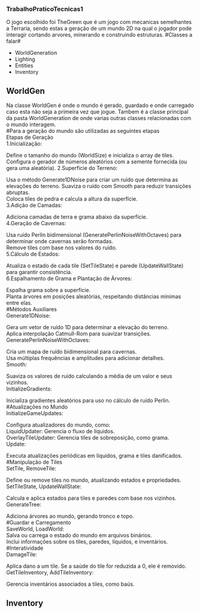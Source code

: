 ### TrabalhoPraticoTecnicas1 ###
O jogo escolhido foi TheGreen que é um jogo com mecanicas semelhantes a Terraria, sendo estas a geração de um mundo 2D na qual o jogador pode interagir cortando arvores, minerando e construindo estruturas.
#Classes a falar#
- WorldGeneration
- Lighting
- Entities
- Inventory

## WorldGen ##
Na classe WorldGen é onde o mundo é gerado, guardado e onde carregado caso esta não seja a primeira vez que jogue. Tambem é a classe principal da pasta WorldGeneration de onde varias outras classes relacionadas com o mundo interagem.  
#Para a geração do mundo são utilizadas as seguintes etapas  
Etapas de Geração  
1.Inicialização:

Define o tamanho do mundo (WorldSize) e inicializa o array de tiles.
Configura o gerador de números aleatórios com a semente fornecida (ou gera uma aleatória).
2.Superfície do Terreno:

Usa o método Generate1DNoise para criar um ruído que determina as elevações do terreno.
Suaviza o ruído com Smooth para reduzir transições abruptas.  
Coloca tiles de pedra e calcula a altura da superfície.  
3.Adição de Camadas:  

Adiciona camadas de terra e grama abaixo da superfície.  
4.Geração de Cavernas:  

Usa ruído Perlin bidimensional (GeneratePerlinNoiseWithOctaves) para determinar onde cavernas serão formadas.  
Remove tiles com base nos valores do ruído.  
5.Cálculo de Estados:  

Atualiza o estado de cada tile (SetTileState) e parede (UpdateWallState) para garantir consistência.  
6.Espalhamento de Grama e Plantação de Árvores:  

Espalha grama sobre a superfície.  
Planta árvores em posições aleatórias, respeitando distâncias mínimas entre elas.  
#Métodos Auxiliares  
Generate1DNoise:  

Gera um vetor de ruído 1D para determinar a elevação do terreno.  
Aplica interpolação Catmull-Rom para suavizar transições.  
GeneratePerlinNoiseWithOctaves:  

Cria um mapa de ruído bidimensional para cavernas.  
Usa múltiplas frequências e amplitudes para adicionar detalhes.  
Smooth:  

Suaviza os valores de ruído calculando a média de um valor e seus vizinhos.  
InitializeGradients:  

Inicializa gradientes aleatórios para uso no cálculo de ruído Perlin.  
#Atualizações no Mundo  
InitializeGameUpdates:  

Configura atualizadores do mundo, como:  
LiquidUpdater: Gerencia o fluxo de líquidos.  
OverlayTileUpdater: Gerencia tiles de sobreposição, como grama.  
Update:  

Executa atualizações periódicas em líquidos, grama e tiles danificados.  
#Manipulação de Tiles  
SetTile, RemoveTile:  

Define ou remove tiles no mundo, atualizando estados e propriedades.  
SetTileState, UpdateWallState:  

Calcula e aplica estados para tiles e paredes com base nos vizinhos.  
GenerateTree:  

Adiciona árvores ao mundo, gerando tronco e topo.  
#Guardar e Carregamento  
SaveWorld, LoadWorld:  
Salva ou carrega o estado do mundo em arquivos binários.  
Inclui informações sobre os tiles, paredes, líquidos, e inventários.  
#Interatividade  
DamageTile:  

Aplica dano a um tile. Se a saúde do tile for reduzida a 0, ele é removido.  
GetTileInventory, AddTileInventory:  

Gerencia inventários associados a tiles, como baús.

## Inventory ##


